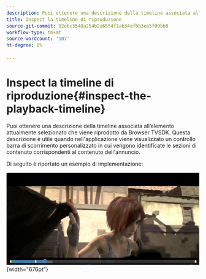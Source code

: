 ```yaml
---
description: Puoi ottenere una descrizione della timeline associata all’elemento attualmente selezionato che viene riprodotto da Browser TVSDK. Questa descrizione è utile quando nell'applicazione viene visualizzato un controllo barra di scorrimento personalizzato in cui vengono identificate le sezioni di contenuto corrispondenti al contenuto dell'annuncio.
title: Inspect la timeline di riproduzione
source-git-commit: 02ebc3548a254b2a6554f1ab34afbb3ea5f09bb8
workflow-type: tm+mt
source-wordcount: '107'
ht-degree: 0%

---
```


# Inspect la timeline di riproduzione{#inspect-the-playback-timeline}

Puoi ottenere una descrizione della timeline associata all’elemento attualmente selezionato che viene riprodotto da Browser TVSDK. Questa descrizione è utile quando nell&#39;applicazione viene visualizzato un controllo barra di scorrimento personalizzato in cui vengono identificate le sezioni di contenuto corrispondenti al contenuto dell&#39;annuncio.

Di seguito è riportato un esempio di implementazione:
<!--<a id="fig_9CB8AF44F122405C9B78006ADC10F5B1"></a>-->

![](assets/timeline.png){width="676pt"}

